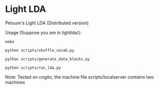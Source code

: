 Light LDA
=========
 Petuum's Light LDA (Distributed version)

 Usage (Suppose you are in lightlda/):

 ```
 make
 ```

 ```
 python scripts/shuffle_vocab.py
 ```

 ```
 python scripts/generate_data_blocks.py
 ```

 ```
 python scripts/run_lda.py
 ```

 Note: Tested on cogito, the machine file scripts/localserver contains two machines
